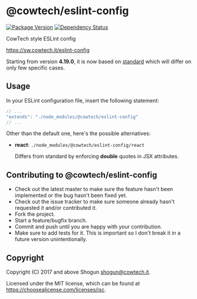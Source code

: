 # @cowtech/eslint-config

[![Package Version](https://img.shields.io/npm/v/@cowtech/eslint-config.svg)](https://npm.im/@cowtech/eslint-config)
[![Dependency Status](https://img.shields.io/david/cowtech/eslint-config)](https://david-dm.org/cowtech/eslint-config)

CowTech style ESLint config

https://sw.cowtech.it/eslint-config

Starting from version **4.19.0**, it is now based on [standard](https://standardjs.com/) which will differ on only few specific cases.

## Usage

In your ESLint configuration file, insert the following statement:

```javascript
// ...
"extends": "./node_modules/@cowtech/eslint-config"
// ...
```

Other than the default one, here's the possible alternatives:

- **react**: `./node_modules/@cowtech/eslint-config/react`

  Differs from standard by enforcing **double** quotes in JSX attributes.

## Contributing to @cowtech/eslint-config

- Check out the latest master to make sure the feature hasn't been implemented or the bug hasn't been fixed yet.
- Check out the issue tracker to make sure someone already hasn't requested it and/or contributed it.
- Fork the project.
- Start a feature/bugfix branch.
- Commit and push until you are happy with your contribution.
- Make sure to add tests for it. This is important so I don't break it in a future version unintentionally.

## Copyright

Copyright (C) 2017 and above Shogun <shogun@cowtech.it>.

Licensed under the MIT license, which can be found at https://choosealicense.com/licenses/isc.
